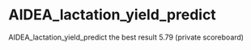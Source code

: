 # AIDEA_lactation_yield_predict
AIDEA_lactation_yield_predict
the best result 5.79 (private scoreboard)
